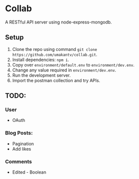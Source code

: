 # Collab

A RESTful API server using node-express-mongodb.

## Setup
1. Clone the repo using command `git clone https://github.com/umakantv/collab.git`.
2. Install dependencies: `npm i`.
3. Copy over `environment/default.env` to `environment/dev.env`.
4. Change any value required in `environment/dev.env`.
5. Run the development server.
6. Import the postman collection and try APIs.

## TODO:

### User
- OAuth
### Blog Posts:
- Pagination
- Add likes

### Comments
- Edited - Boolean
